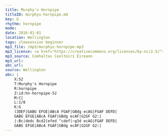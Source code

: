 ```yaml
---
title: Murphy's Hornpipe
titleID: murphys-hornpipe.md
key: G
rhythm: hornpipe
mode:
date: 2016-01-01
location: Wellington
tags: slowsession beginner
mp3_file: /mp3/murphys-hornpipe.mp3
mp3_licence: <a href="https://creativecommons.org/licenses/by-nc/2.5/">CC-BY-NC-2.5</a>
mp3_source: Comhaltas Ceoltóirí Éireann
mp3_url:
abc_url:
source: Wellington
abc: |
    X:52
    T:Murphy's Hornpipe
    R:hornpipe
    Z:id:hn-hornpipe-52
    M:C|
    L:1/8
    K:G
    (3DEF|GABG EFGE|ABcA FGAF|GBdg ecAG|FGAF DEFD|
    GABG EFGE|ABcA FGAF|GBdg ecAF|G2GF G2:|
    |:Bc|dedc Bcd2|efed ^cdef|~g3d ecAG|FGAF DEFD|
    GABG EFGE|ABcA FGAF|GBdg ecAF|G2GF G2:|
---
```

